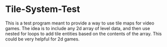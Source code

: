 # Tile-System-Test
This is a test program meant to provide a way to use tile maps for video games. The idea is to include any 2d array of level data, and then use nested for loops to add tile entities based on the contents of the array. This could be very helpful for 2d games.

